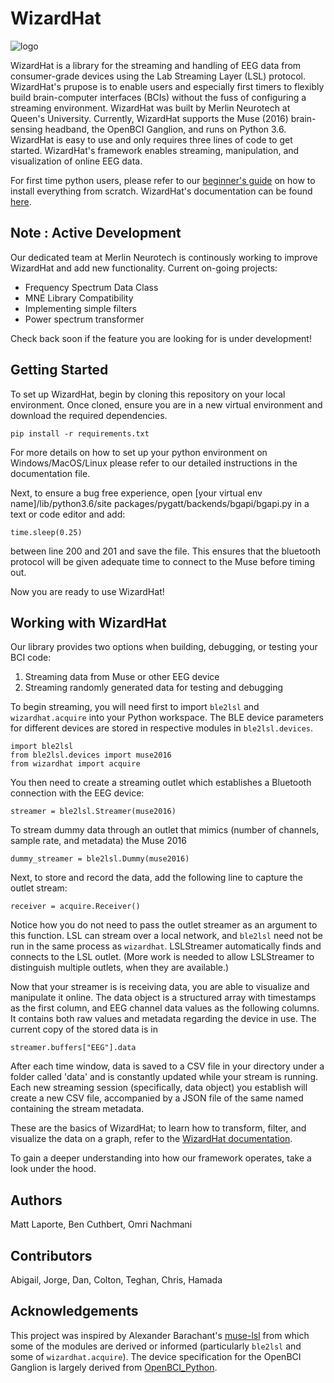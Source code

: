 # WizardHat 
![logo](https://github.com/merlin-neurotech/WizardHat/blob/master/WizardHatLogoSmall.jpg)

WizardHat is a library for the streaming and handling of EEG data from consumer-grade devices using the Lab Streaming Layer (LSL) protocol. WizardHat's prupose is to enable users and especially first timers to flexibly build brain-computer interfaces (BCIs) without the fuss of configuring a streaming environment. WizardHat was built by Merlin Neurotech at Queen's University. Currently, WizardHat supports the Muse (2016) brain-sensing headband, the OpenBCI Ganglion, and runs on Python 3.6. WizardHat is easy to use and only requires three lines of code to get started. WizardHat's framework enables streaming, manipulation, and visualization of online EEG data.

For first time python users, please refer to our [beginner's guide](https://docs.google.com/document/d/1q9CNgSgUsNCRasLZtZ7D-2JpB7OcNvSsS3X1a1zHK-U/edit?usp=sharing) on how to install everything from scratch. WizardHat's documentation can be found [here](https://docs.google.com/document/d/1dOymsVdVxN3SgN3mRIzHV1xmjpIjEvz5QSDIQ66D6To/edit?usp=sharing).

## Note : Active Development
Our dedicated team at Merlin Neurotech is continously working to improve WizardHat and add new functionality.
Current on-going projects:
- Frequency Spectrum Data Class
- MNE Library Compatibility
- Implementing simple filters
- Power spectrum transformer

Check back soon if the feature you are looking for is under development!

## Getting Started

To set up WizardHat, begin by cloning this repository on your local environment. Once cloned, ensure you are in a new virtual environment and download the required dependencies.

	pip install -r requirements.txt

For more details on how to set up your python environment on Windows/MacOS/Linux please refer to our detailed instructions in the documentation file.

Next, to ensure a bug free experience, open [your virtual env name]/lib/python3.6/site packages/pygatt/backends/bgapi/bgapi.py in a text or code editor and add:

	time.sleep(0.25)

between line 200 and 201 and save the file. This ensures that the bluetooth protocol will be given adequate time to connect to the Muse before timing out.

Now you are ready to use WizardHat!

## Working with WizardHat

Our library provides two options when building, debugging, or testing your BCI code:

1) Streaming data from Muse or other EEG device
2) Streaming randomly generated data for testing and debugging

To begin streaming, you will need first to import `ble2lsl` and `wizardhat.acquire` into your Python workspace. The BLE device parameters for different devices are stored in respective modules in `ble2lsl.devices`.

	import ble2lsl
	from ble2lsl.devices import muse2016
	from wizardhat import acquire

You then need to create a streaming outlet which establishes a Bluetooth connection with the EEG device:

	streamer = ble2lsl.Streamer(muse2016)

To stream dummy data through an outlet that mimics (number of channels, sample rate, and metadata) the Muse 2016

	dummy_streamer = ble2lsl.Dummy(muse2016)

Next, to store and record the data, add the following line to capture the outlet stream:

	receiver = acquire.Receiver()

Notice how you do not need to pass the outlet streamer as an argument to this function. LSL can stream over a local network, and `ble2lsl` need not be run in the same process as `wizardhat`. LSLStreamer automatically finds and connects to the LSL outlet. (More work is needed to allow LSLStreamer to distinguish multiple outlets, when they are available.)

Now that your streamer is is receiving data, you are able to visualize and manipulate it online. The data object is a structured array with timestamps as the first column, and EEG channel data values as the following columns. It contains both raw values and metadata regarding the device in use. The current copy of the stored data is in

	streamer.buffers["EEG"].data

After each time window, data is saved to a CSV file in your directory under a folder called 'data' and is constantly updated while your stream is running. Each new streaming session (specifically, data object) you establish will create a new CSV file, accompanied by a JSON file of the same named containing the stream metadata.

These are the basics of WizardHat; to learn how to transform, filter, and visualize the data on a graph, refer to the [WizardHat documentation](https://docs.google.com/document/d/1dOymsVdVxN3SgN3mRIzHV1xmjpIjEvz5QSDIQ66D6To/edit?usp=sharing).

To gain a deeper understanding into how our framework operates, take a look under the hood.

## Authors
Matt Laporte,
Ben Cuthbert,
Omri Nachmani

## Contributors
Abigail,
Jorge,
Dan,
Colton,
Teghan,
Chris,
Hamada

## Acknowledgements
This project was inspired by Alexander Barachant's [muse-lsl](https://github.com/alexandrebarachant/muse-lsl) from which some of the modules are derived or informed (particularly `ble2lsl` and some of `wizardhat.acquire`). The device specification for the OpenBCI Ganglion is largely derived from [OpenBCI_Python](https://github.com/OpenBCI/OpenBCI_Python).
